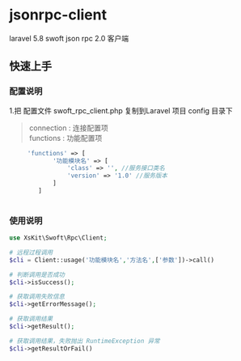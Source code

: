 # jsonrpc-client
laravel 5.8 swoft json rpc 2.0 客户端

## 快速上手
### 配置说明
1.把 配置文件 swoft_rpc_client.php 复制到Laravel 项目 config 目录下

> connection : 连接配置项  
> functions : 功能配置项
```php
     'functions' => [
            '功能模块名' => [
                'class' => '', //服务接口类名
                'version' => '1.0' //服务版本
            ]
        ]
    
```

### 使用说明 
```php
use XsKit\Swoft\Rpc\Client;

# 远程过程调用 
$cli = Client::usage('功能模块名','方法名',['参数'])->call()

# 判断调用是否成功
$cli->isSuccess();

# 获取调用失败信息
$cli->getErrorMessage();

# 获取调用结果
$cli->getResult();

# 获取调用结果，失败抛出 RuntimeException 异常
$cli->getResultOrFail()


```
